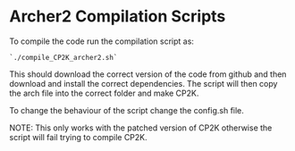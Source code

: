 # Archer2 Compilation Scripts

To compile the code run the compilation script as:

    `./compile_CP2K_archer2.sh`
    
This should download the correct version of the code from github and then download and install the correct dependencies. The script will then copy the arch file into the correct folder and make CP2K.

To change the behaviour of the script change the config.sh file.



NOTE: This only works with the patched version of CP2K otherwise the script will fail trying to compile CP2K.
